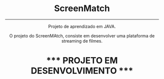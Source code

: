 <div align=center> 
  
  # ScreenMatch 
  ---------------------
  
  Projeto de aprendizado em JAVA. 

  O projeto do ScreenMAtch, consiste em desenvolver uma plataforma de streaming de filmes.

  # *** PROJETO EM DESENVOLVIMENTO *** </div>

